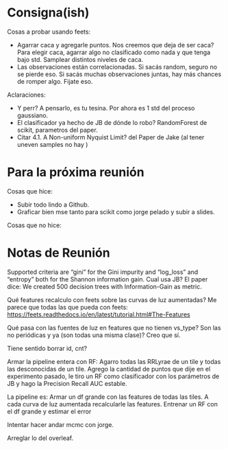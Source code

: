 # Consigna(ish)
Cosas a probar usando feets:

* Agarrar caca y agregarle puntos. Nos creemos que deja de ser caca? Para elegir caca, agarrar algo no clasificado como nada y que tenga bajo std. Samplear distintos niveles de caca.
* Las observaciones están correlacionadas. Si sacás random, seguro no se pierde eso. Si sacás muchas observaciones juntas, hay más chances de romper algo. Fijate eso.

Aclaraciones:
* Y perr? A pensarlo, es tu tesina. Por ahora es 1 std del proceso gaussiano.
* El clasificador ya hecho de JB de dónde lo robo? RandomForest de scikit, parametros del paper.
* Citar 4.1. A Non-uniform Nyquist Limit? del Paper de Jake (al tener uneven samples no hay )
  
# Para la próxima reunión

Cosas que hice:
* Subir todo lindo a Github.
* Graficar bien mse tanto para scikit como jorge pelado y subir a slides.

Cosas que no hice:

# Notas de Reunión
Supported criteria are “gini” for the Gini impurity and “log_loss” and “entropy” both for the Shannon information gain. Cual usa JB? El paper dice: We created 500 decision trees with Information-Gain as metric.

Qué features recalculo con feets sobre las curvas de luz aumentadas?
Me parece que todas las que pueda con feets: https://feets.readthedocs.io/en/latest/tutorial.html#The-Features

Qué pasa con las fuentes de luz en features que no tienen vs_type? Son las no periódicas y ya (son todas una misma clase)? Creo que sí.

Tiene sentido borrar id, cnt?

Armar la pipeline entera con RF: Agarro todas las RRLyrae de un tile y todas las desconocidas de un tile. Agrego la cantidad de puntos que dije en el experimento pasado, le tiro un RF como clasificador con los parámetros de JB y hago la Precision Recall AUC estable.

La pipeline es:
Armar un df grande con las features de todas las tiles.
A cada curva de luz aumentada recalcularle las features.
Entrenar un RF con el df grande y estimar el error

Intentar hacer andar mcmc con jorge.

Arreglar lo del overleaf.